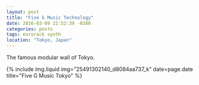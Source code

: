 ```yaml
---
layout: post
title: "Five G Music Technology"
date: 2016-03-09 22:52:39 -0100
categories: posts
tags: eurorack synth
location: "Tokyo, Japan"
---
```


The famous modular wall of Tokyo.

{% include img.liquid img="25491302140_d8084aa737_k" date=page.date title="Five G Music Tokyo" %}

